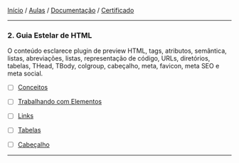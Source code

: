 [Início](https://github.com/Thalyalm/rocketseat-trilha-fundamentar) /
[Aulas](https://github.com/Thalyalm/rocketseat-trilha-fundamentar/tree/main/aulas) /
[Documentação](https://github.com/Thalyalm/rocketseat-trilha-fundamentar/tree/main/documentacao) /
[Certificado](https://github.com/Thalyalm/rocketseat-trilha-fundamentar/tree/main/certificado)

---

### 2. Guia Estelar de HTML

O conteúdo esclarece plugin de preview HTML, tags, atributos, semântica, listas, abreviações, listas, representação de código, URLs, diretórios, tabelas, THead, TBody, colgroup, cabeçalho, meta, favicon, meta SEO e meta social.

- [ ] [Conceitos](/aulas/guia-estelar-de-html/conceitos)

- [ ] [Trabalhando com Elementos](/aulas/guia-estelar-de-html/trabalhando-com-elementos)

- [ ] [Links](/aulas/guia-estelar-de-html/links)

- [ ] [Tabelas](/aulas/guia-estelar-de-html/tabelas)

- [ ] [Cabeçalho](/aulas/guia-estelar-de-html/cabecalho)

---